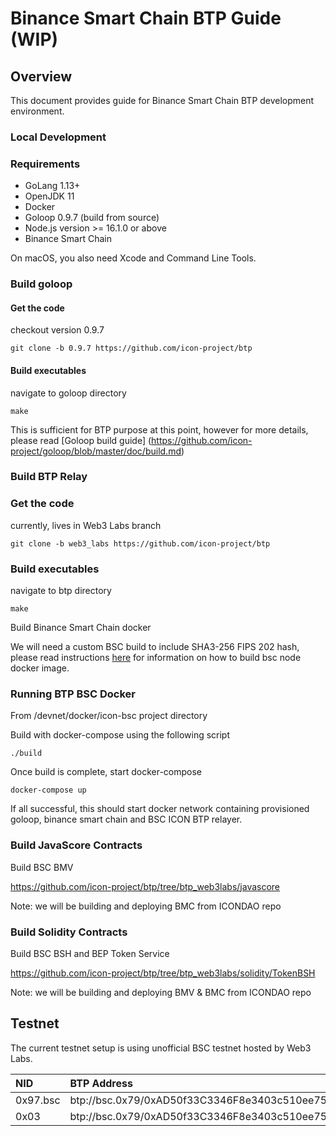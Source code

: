 # Binance Smart Chain BTP Guide (WIP)

## Overview

This document provides guide for Binance Smart Chain BTP development environment.

### Local Development

### Requirements

- GoLang 1.13+  
- OpenJDK 11
- Docker
- Goloop 0.9.7 (build from source)
- Node.js version >= 16.1.0 or above
- Binance Smart Chain

On macOS, you also need Xcode and Command Line Tools.

### Build goloop

#### Get the code
checkout version 0.9.7
```
git clone -b 0.9.7 https://github.com/icon-project/btp 
```

#### Build executables
navigate to goloop directory
```
make
```

This is sufficient for BTP purpose at this point, however for more details, please read [Goloop build guide] (https://github.com/icon-project/goloop/blob/master/doc/build.md)

### Build BTP Relay

### Get the code
currently, lives in Web3 Labs branch
```
git clone -b web3_labs https://github.com/icon-project/btp 
```

### Build executables
navigate to btp directory
```
make
```

Build Binance Smart Chain docker

We will need a custom BSC build to include SHA3-256 FIPS 202 hash, 
please read instructions [here](https://github.com/icon-project/btp/tree/btp_web3labs/devnet)
for information on how to build bsc node docker image.

### Running BTP BSC Docker

From <btp repo>/devnet/docker/icon-bsc project directory

Build with docker-compose using the following script
```
./build
```

Once build is complete, start docker-compose
```
docker-compose up
```
If all successful, this should start docker network containing provisioned
goloop, binance smart chain and BSC ICON BTP relayer.

### Build JavaScore Contracts
 
Build BSC BMV 
   
https://github.com/icon-project/btp/tree/btp_web3labs/javascore

Note: we will be building and deploying BMC from ICONDAO repo

### Build Solidity Contracts

Build BSC BSH and BEP Token Service

https://github.com/icon-project/btp/tree/btp_web3labs/solidity/TokenBSH

Note: we will be building and deploying BMV & BMC from ICONDAO repo

## Testnet

The current testnet setup is using unofficial BSC testnet hosted by Web3 Labs. 

| NID | BTP Address   | RPC Endpoint                                          |
|:-----|:--------|:-----------------------------------------------------|
| 0x97.bsc  | btp://bsc.0x79/0xAD50f33C3346F8e3403c510ee75FEBA1D904fa3F  | ws://35.214.59.124:8546                           |
| 0x03  | btp://bsc.0x79/0xAD50f33C3346F8e3403c510ee75FEBA1D904fa3F  | https://btp.net.solidwallet.io/api/v3/icon_dex
